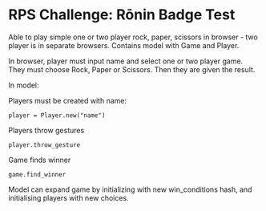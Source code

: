 # RPS Challenge: Rōnin Badge Test

Able to play simple one or two player rock, paper, scissors in browser - two player is in separate browsers.
Contains model with Game and Player.

In browser, player must input name and select one or two player game.
They must choose Rock, Paper or Scissors.
Then they are given the result.

In model:

Players must be created with name:

```
player = Player.new("name")
```
Players throw gestures
```
player.throw_gesture
```
Game finds winner
```
game.find_winner
```

Model can expand game by initializing with new win_conditions hash, and initialising players with new choices.
